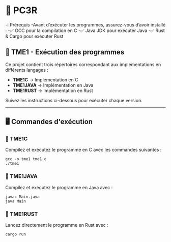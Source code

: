 # 🚀 PC3R

-ℹ️ Prérequis
-Avant d’exécuter les programmes, assurez-vous d’avoir installé :
-✅ GCC pour la compilation en C
-✅ Java JDK pour exécuter Java
-✅ Rust & Cargo pour exécuter Rust

## 📌 TME1 - Exécution des programmes

Ce projet contient trois répertoires correspondant aux implémentations en différents langages :  
- **TME1C** → Implémentation en C  
- **TME1JAVA** → Implémentation en Java  
- **TME1RUST** → Implémentation en Rust  

Suivez les instructions ci-dessous pour exécuter chaque version.

---

## 🖥️ Commandes d'exécution

### 📂 TME1C 
Compilez et exécutez le programme en C avec les commandes suivantes :  
```
gcc -o tme1 tme1.c
./tme1
```

### 📂 TME1JAVA
Compilez et exécutez le programme en Java avec :
```
javac Main.java
java Main
```

### 📂 TME1RUST
Lancez directement le programme en Rust avec :
```
cargo run
```


 


